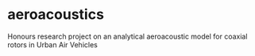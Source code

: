 # aeroacoustics
Honours research project on an analytical aeroacoustic model for coaxial rotors in Urban Air Vehicles
